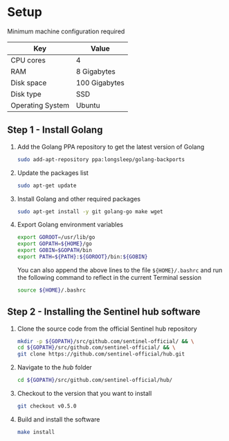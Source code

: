 # Setup

Minimum machine configuration required

| Key              | Value         |
|------------------|---------------|
| CPU cores        | 4             |
| RAM              | 8 Gigabytes   |
| Disk space       | 100 Gigabytes |
| Disk type        | SSD           |
| Operating System | Ubuntu        |

## Step 1 - Install Golang

1. Add the Golang PPA repository to get the latest version of Golang

    ``` sh
    sudo add-apt-repository ppa:longsleep/golang-backports
    ```

2. Update the packages list

    ``` sh
    sudo apt-get update
    ```

3. Install Golang and other required packages

    ``` sh
    sudo apt-get install -y git golang-go make wget
    ```

4. Export Golang environment variables

    ``` sh
    export GOROOT=/usr/lib/go
    export GOPATH=${HOME}/go
    export GOBIN=$GOPATH/bin
    export PATH=${PATH}:${GOROOT}/bin:${GOBIN}
    ```

    You can also append the above lines to the file `${HOME}/.bashrc` and run the following command to reflect in the current Terminal session

    ``` sh
    source ${HOME}/.bashrc
    ```

## Step 2 - Installing the Sentinel hub software

1. Clone the source code from the official Sentinel hub repository

    ``` sh
    mkdir -p ${GOPATH}/src/github.com/sentinel-official/ && \
    cd ${GOPATH}/src/github.com/sentinel-official/ && \
    git clone https://github.com/sentinel-official/hub.git
    ```

2. Navigate to the *hub* folder

    ``` sh
    cd ${GOPATH}/src/github.com/sentinel-official/hub/
    ```

3. Checkout to the version that you want to install

    ``` sh
    git checkout v0.5.0
    ```

4. Build and install the software

    ``` sh
    make install
    ```
